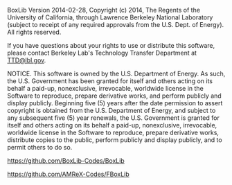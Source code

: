 BoxLib Version 2014-02-28, Copyright (c) 2014, The Regents of the
University of California, through Lawrence Berkeley National
Laboratory (subject to receipt of any required approvals from the U.S.
Dept. of Energy).  All rights reserved.

If you have questions about your rights to use or distribute this
software, please contact Berkeley Lab's Technology Transfer Department
at  TTD@lbl.gov.

NOTICE.  This software is owned by the U.S. Department of Energy.  As
such, the U.S. Government has been granted for itself and others
acting on its behalf a paid-up, nonexclusive, irrevocable, worldwide
license in the Software to reproduce, prepare derivative works, and
perform publicly and display publicly.  Beginning five (5) years after
the date permission to assert copyright is obtained from the U.S.
Department of Energy, and subject to any subsequent five (5) year
renewals, the U.S. Government is granted for itself and others acting
on its behalf a paid-up, nonexclusive, irrevocable, worldwide license
in the Software to reproduce, prepare derivative works, distribute
copies to the public, perform publicly and display publicly, and to
permit others to do so.

https://github.com/BoxLib-Codes/BoxLib

https://github.com/AMReX-Codes/FBoxLib

